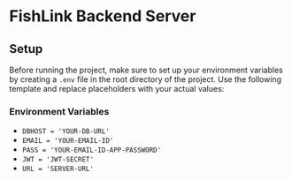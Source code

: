 # FishLink Backend Server


## Setup

Before running the project, make sure to set up your environment variables by creating a `.env` file in the root directory of the project. Use the following template and replace placeholders with your actual values:


### Environment Variables

- `DBHOST = 'YOUR-DB-URL'`
- `EMAIL = 'YOUR-EMAIL-ID'`
- `PASS = 'YOUR-EMAIL-ID-APP-PASSWORD'`
- `JWT = 'JWT-SECRET'`
- `URL = 'SERVER-URL'`